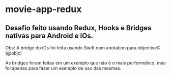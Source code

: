 # movie-app-redux

## Desafio feito usando Redux, Hooks e Bridges nativas para Android e iOs.

Obs: A bridge do iOs foi feita usando Swift com anotation para objectiveC (@objc)

As bridges foram feitas em um exemplo que não é o mais performático, mas foi apenas para fazer um exemplo de uso das mesmas.


